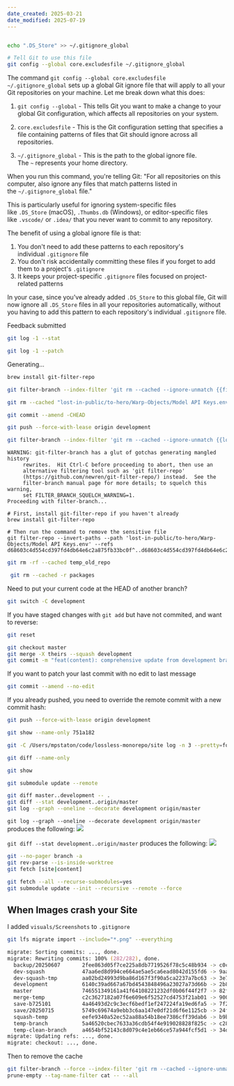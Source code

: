 ```yaml
---
date_created: 2025-03-21
date_modified: 2025-07-19
---
```


```bash

echo ".DS_Store" >> ~/.gitignore_global

# Tell Git to use this file 
git config --global core.excludesfile ~/.gitignore_global
```

The command `git config --global core.excludesfile ~/.gitignore_global` sets up a global Git ignore file that will apply to all your Git repositories on your machine. Let me break down what this does:

1. `git config --global` - This tells Git you want to make a change to your global Git configuration, which affects all repositories on your system.
    
2. `core.excludesfile` - This is the Git configuration setting that specifies a file containing patterns of files that Git should ignore across all repositories.
    
3. `~/.gitignore_global` - This is the path to the global ignore file. The `~` represents your home directory.
    

When you run this command, you're telling Git: "For all repositories on this computer, also ignore any files that match patterns listed in the `~/.gitignore_global` file."

This is particularly useful for ignoring system-specific files like `.DS_Store` (macOS), `.Thumbs.db` (Windows), or editor-specific files like `.vscode/` or `.idea/` that you never want to commit to any repository.

The benefit of using a global ignore file is that:

1. You don't need to add these patterns to each repository's individual `.gitignore` file
2. You don't risk accidentally committing these files if you forget to add them to a project's `.gitignore`
3. It keeps your project-specific `.gitignore` files focused on project-related patterns

In your case, since you've already added `.DS_Store` to this global file, Git will now ignore all `.DS_Store` files in all your repositories automatically, without you having to add this pattern to each repository's individual `.gitignore` file.

Feedback submitted

```bash
git log -1 --stat
```

```bash
git log -1 --patch
```

Generating...

```bash
brew install git-filter-repo
```

```bash
git filter-branch --index-filter 'git rm --cached --ignore-unmatch {{file_path}}' {{commit_hash}}^..{{commit_hash}}
```

```bash
git rm --cached "lost-in-public/to-hero/Warp-Objects/Model API Keys.env"
```

```bash
git commit --amend -CHEAD
```

```bash
git push --force-with-lease origin development
```


```bash
git filter-branch --index-filter 'git rm --cached --ignore-unmatch {{lost-in-public/to-hero/Warp-Objects/Model API Keys.env}}' {{d68603c4d554cd397fd4db64e6c2a875fb33bc0f}}^..{{d68603c4d554cd397fd4db64e6c2a875fb33bc0f}}
```

```
WARNING: git-filter-branch has a glut of gotchas generating mangled history
	 rewrites.  Hit Ctrl-C before proceeding to abort, then use an
	 alternative filtering tool such as 'git filter-repo'
	 (https://github.com/newren/git-filter-repo/) instead.  See the
	 filter-branch manual page for more details; to squelch this warning,
	 set FILTER_BRANCH_SQUELCH_WARNING=1.
Proceeding with filter-branch...
```

```
# First, install git-filter-repo if you haven't already
brew install git-filter-repo

# Then run the command to remove the sensitive file
git filter-repo --invert-paths --path 'lost-in-public/to-hero/Warp-Objects/Model API Keys.env' --refs d68603c4d554cd397fd4db64e6c2a875fb33bc0f^..d68603c4d554cd397fd4db64e6c2a875fb33bc0f
```

```bash
git rm -rf --cached temp_old_repo
```

```bash
 git rm --cached -r packages
```

Need to put your current code at the HEAD of another branch? 

```bash
git switch -C development
```

If you have staged changes with `git add` but have not commited, and want to reverse:
```bash
git reset
```

```bash
git checkout master
git merge -X theirs --squash development
git commit -m "feat(content): comprehensive update from development branch"
```

If you want to patch your last commit with no edit to last message
```bash
git commit --amend --no-edit
```

If you already pushed, you need to override the remote commit with a new commit hash:
```bash
git push --force-with-lease origin development
```

```bash
git show --name-only 751a182
```

```bash
git -C /Users/mpstaton/code/lossless-monorepo/site log -n 3 --pretty=format:"%h - %s (%cr)" development
```

```bash
git diff --name-only
```

```bash
git show
```

```bash
git submodule update --remote
```

```bash
git diff master..development -- .
git diff --stat development..origin/master
git log --graph --oneline --decorate development origin/master
```

`git log --graph --oneline --decorate development origin/master` produces the following:
![](https://i.imgur.com/l59Ng3S.png)

`git diff --stat development..origin/master` produces the following:
![](https://i.imgur.com/YpgDMoH.png)

```bash
git --no-pager branch -a
git rev-parse --is-inside-worktree
git fetch [site|content] 
```

```bash
git fetch --all --recurse-submodules=yes
git submodule update --init --recursive --remote --force
```

## When Images crash your Site

I added `visuals/Screenshots` to `.gitignore`
```zsh
git lfs migrate import --include="*.png" --everything

migrate: Sorting commits: ..., done.                                                                      
migrate: Rewriting commits: 100% (282/282), done.                                                         
  backup/20250607       2fee863d05f7ce225a8db7719526f78c5c48b934 -> c0cc50aebbc9cd019b2e08701992737dbc9afdde
  dev-squash            47aa6ed8d994ce664ae5ae5ca6ead8042d155fd6 -> 9aa6a2f82a6976591b9e8c0ed4165881cb240ef3
  dev-squash-tmp        aa02bd24993d9ba86d167f3f90a5ca2237a7bc63 -> 3e74adf4b97c7a64c1ec076a7013ab10e58a9e57
  development           6140c39ad667a67bd4543848496a23027a73d66b -> 2b8eda0fba9907fb8607db890ee0e2c7fa0b8770
  master                746551349161a41f64108221232df0b06f44f2f7 -> 82f181f5a60a65bbc772cb76b101b29b606d6120
  merge-temp            c2c3627182a07f6e609e6f52527cd4753f21ab01 -> 9007cf441e58507866d3249ac5f4bac772650638
  save-b725101          4a46493d2c9c3ecf6bedf1ef247224fa19ed6fa5 -> 7f28274a9ef4f9ebe7070f350c12fa0e3352f3f3
  save/20250715         5749c69674a9ebb3c6aa147e0df21d6f6e1125cb -> 24ff5436f12edebeb3dd39283bef55cc03b118dd
  squash-temp           eefe9340a52ec52aa88a54b18ee7386cff39dab6 -> b9b2b2af8db6a8204bb03203f9d401dcad9a1579
  temp-branch           5a46520cbec7633a36cdb54f4e919028828f825c -> c280c967b25922eb67dd7d291b7836fea02112c5
  temp-clean-branch     a4654bf52143c8d079c4e1eb66ce57a944fcf5d1 -> 34d0cc0346df43edc10bf9762baf7e261fd2d0ec
migrate: Updating refs: ..., done.                                                                        
migrate: checkout: ..., done.  
```


Then to remove the cache
```zsh
git filter-branch --force --index-filter 'git rm --cached --ignore-unmatch -r visuals/Screenshots/' --
prune-empty --tag-name-filter cat -- --all
```
